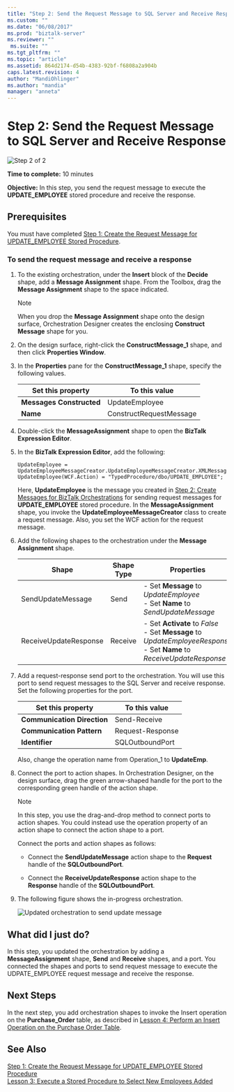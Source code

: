 ```yaml
---
title: "Step 2: Send the Request Message to SQL Server and Receive Response | Microsoft Docs"
ms.custom: ""
ms.date: "06/08/2017"
ms.prod: "biztalk-server"
ms.reviewer: ""
 ms.suite: ""
ms.tgt_pltfrm: ""
ms.topic: "article"
ms.assetid: 864d2174-d54b-4383-92bf-f6808a2a904b
caps.latest.revision: 4
author: "MandiOhlinger"
ms.author: "mandia"
manager: "anneta"
---
```

# Step 2: Send the Request Message to SQL Server and Receive Response
![Step 2 of 2](../../adapters-and-accelerators/adapter-sql/media/step-2of2.gif "Step_2of2")  
  
 **Time to complete:** 10 minutes  
  
 **Objective:** In this step, you send the request message to execute the **UPDATE_EMPLOYEE** stored procedure and receive the response.  
  
## Prerequisites  
 You must have completed [Step 1: Create the Request Message for UPDATE_EMPLOYEE Stored Procedure](../../adapters-and-accelerators/adapter-sql/step-1-create-the-request-message-for-update-employee-stored-procedure.md).  
  
### To send the request message and receive a response  
  
1.  To the existing orchestration, under the **Insert** block of the **Decide** shape, add a **Message Assignment** shape. From the Toolbox, drag the **Message Assignment** shape to the space indicated.  
  
    > [!NOTE]
    >  When you drop the **Message Assignment** shape onto the design surface, Orchestration Designer creates the enclosing **Construct Message** shape for you.  
  
2.  On the design surface, right-click the **ConstructMessage_1** shape, and then click **Properties Window**.  
  
3.  In the **Properties** pane for the **ConstructMessage_1** shape, specify the following values.  
  
    |Set this property|To this value|  
    |-----------------------|-------------------|  
    |**Messages Constructed**|UpdateEmployee|  
    |**Name**|ConstructRequestMessage|  
  
4.  Double-click the **MessageAssignment** shape to open the **BizTalk Expression Editor**.  
  
5.  In the **BizTalk Expression Editor**, add the following:  
  
    ```  
    UpdateEmployee = UpdateEmployeeMessageCreator.UpdateEmployeeMessageCreator.XMLMessageCreator();  
    UpdateEmployee(WCF.Action) = "TypedProcedure/dbo/UPDATE_EMPLOYEE";  
    ```  
  
     Here, **UpdateEmployee** is the message you created in [Step 2: Create Messages for BizTalk Orchestrations](../../adapters-and-accelerators/adapter-sql/step-2-create-messages-for-biztalk-orchestrations.md) for sending request messages for **UPDATE_EMPLOYEE** stored procedure. In the **MessageAssignment** shape, you invoke the **UpdateEmployeeMessageCreator** class to create a request message. Also, you set the WCF action for the request message.  
  
6.  Add the following shapes to the orchestration under the **Message Assignment** shape.  
  
    |Shape|Shape Type|Properties|  
    |-----------|----------------|----------------|  
    |SendUpdateMessage|Send|-   Set **Message** to *UpdateEmployee*<br />-   Set **Name** to *SendUpdateMessage*|  
    |ReceiveUpdateResponse|Receive|-   Set **Activate** to *False*<br />-   Set **Message** to *UpdateEmployeeResponse*<br />-   Set **Name** to *ReceiveUpdateResponse*|  
  
7.  Add a request-response send port to the orchestration. You will use this port to send request messages to the SQL Server and receive response. Set the following properties for the port.  
  
    |Set this property|To this value|  
    |-----------------------|-------------------|  
    |**Communication Direction**|Send-Receive|  
    |**Communication Pattern**|Request-Response|  
    |**Identifier**|SQLOutboundPort|  
  
     Also, change the operation name from Operation_1 to **UpdateEmp**.  
  
8.  Connect the port to action shapes. In Orchestration Designer, on the design surface, drag the green arrow-shaped handle for the port to the corresponding green handle of the action shape.  
  
    > [!NOTE]
    >  In this step, you use the drag-and-drop method to connect ports to action shapes. You could instead use the operation property of an action shape to connect the action shape to a port.  
  
     Connect the ports and action shapes as follows:  
  
    -   Connect the **SendUpdateMessage** action shape to the **Request** handle of the **SQLOutboundPort**.  
  
    -   Connect the **ReceiveUpdateResponse** action shape to the **Response** handle of the **SQLOutboundPort**.  
  
9. The following figure shows the in-progress orchestration.  
  
     ![Updated orchestration to send update message](../../adapters-and-accelerators/adapter-sql/media/sql-adap-tut-04-update-msg-orch.gif "sql_adap_tut_04_update_msg_orch")  
  
## What did I just do?  
 In this step, you updated the orchestration by adding a **MessageAssignment** shape, **Send** and **Receive** shapes, and a port. You connected the shapes and ports to send request message to execute the UDPATE_EMPLOYEE request message and receive the response.  
  
## Next Steps  
 In the next step, you add orchestration shapes to invoke the Insert operation on the **Purchase_Order** table, as described in [Lesson 4: Perform an Insert Operation on the Purchase Order Table](../../adapters-and-accelerators/adapter-sql/lesson-4-perform-an-insert-operation-on-the-purchase-order-table.md).  
  
## See Also  
 [Step 1: Create the Request Message for UPDATE_EMPLOYEE Stored Procedure](../../adapters-and-accelerators/adapter-sql/step-1-create-the-request-message-for-update-employee-stored-procedure.md)   
 [Lesson 3: Execute a Stored Procedure to Select New Employees Added](../../adapters-and-accelerators/adapter-sql/lesson-3-execute-a-stored-procedure-to-select-new-employees-added.md)